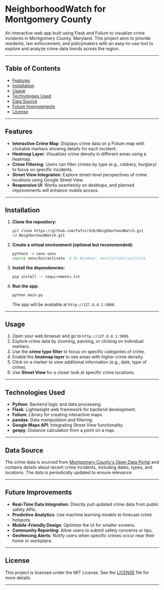 # NeighborhoodWatch for Montgomery County  
An interactive web app built using Flask and Folium to visualize crime incidents in Montgomery County, Maryland. This project aims to provide residents, law enforcement, and policymakers with an easy-to-use tool to explore and analyze crime data trends across the region.

---

## Table of Contents  
- [Features](#features)  
- [Installation](#installation)  
- [Usage](#usage)  
- [Technologies Used](#technologies-used)  
- [Data Source](#data-source)  
- [Future Improvements](#future-improvements)  
- [License](#license)  

---

## Features  
- **Interactive Crime Map**: Displays crime data on a Folium map with clickable markers showing details for each incident.  
- **Heatmap Layer**: Visualizes crime density in different areas using a heatmap.  
- **Crime Filtering**: Users can filter crimes by type (e.g., robbery, burglary) to focus on specific incidents.  
- **Street View Integration**: Explore street-level perspectives of crime locations using Google Street View.  
- **Responsive UI**: Works seamlessly on desktops, and planned improvements will enhance mobile access.  

---

## Installation  

1. **Clone the repository:**  
   ```bash
   git clone https://github.com/FafnirX26/NeighborhoodWatch.git
   cd NeighborhoodWatch.git
   ```  

2. **Create a virtual environment (optional but recommended):**  
   ```bash
   python3 -m venv venv  
   source venv/bin/activate  # On Windows: venv\Scripts\activate
   ```

3. **Install the dependencies:**
   ```bash
   pip install -r requirements.txt
   ```
   
4. **Run the app:**  
   ```bash
   python main.py
   ```  
   The app will be available at `http://127.0.0.1:5000`.  

---

## Usage  
1. Open your web browser and go to `http://127.0.0.1:5000`.  
2. Explore crime data by zooming, panning, or clicking on individual markers.  
3. Use the **crime type filter** to focus on specific categories of crime.  
4. Enable the **heatmap layer** to see areas with higher crime density.  
5. Click on a marker to view additional information (e.g., date, type of crime).  
6. Use **Street View** for a closer look at specific crime locations.  

---

## Technologies Used  
- **Python**: Backend logic and data processing.  
- **Flask**: Lightweight web framework for backend development.  
- **Folium**: Library for creating interactive maps.  
- **pandas**: Data manipulation and filtering.  
- **Google Maps API**: Integrating Street View functionality.
- **geopy**: Distance calculation from a point on a map.

---

## Data Source  
The crime data is sourced from [Montgomery County's Open Data Portal](https://data.montgomerycountymd.gov/) and contains details about recent crime incidents, including dates, types, and locations. The data is periodically updated to ensure relevance.

---

## Future Improvements  
- **Real-Time Data Integration**: Directly pull updated crime data from public safety APIs.  
- **Predictive Analytics**: Use machine learning models to forecast crime hotspots.  
- **Mobile-Friendly Design**: Optimize the UI for smaller screens.  
- **Community Reporting**: Allow users to submit safety concerns or tips.  
- **Geofencing Alerts**: Notify users when specific crimes occur near their home or workplace.  

---

## License  
This project is licensed under the MIT License. See the [LICENSE](LICENSE) file for more details. 

---
